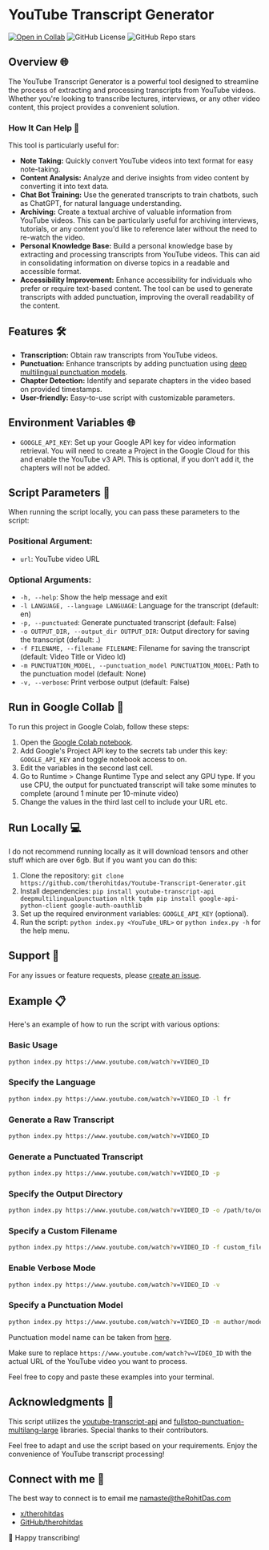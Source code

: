# YouTube Transcript Generator
[![Open in Collab](https://img.shields.io/badge/Open_in_Collab-555?style=for-the-badge&logo=googlecolab&labelColor=gray&color=purple)](https://colab.research.google.com/github/therohitdas/Youtube-Transcript-Generator/blob/main/main.ipynb)
![GitHub License](https://img.shields.io/github/license/therohitdas/Youtube-Transcript-Generator?style=for-the-badge&color=blue) ![GitHub Repo stars](https://img.shields.io/github/stars/therohitdas/Youtube-Transcript-Generator?style=for-the-badge&logo=github)

## Overview 🌐

The YouTube Transcript Generator is a powerful tool designed to streamline the process of extracting and processing transcripts from YouTube videos. Whether you're looking to transcribe lectures, interviews, or any other video content, this project provides a convenient solution.

### How It Can Help 🚀

This tool is particularly useful for:
- **Note Taking:** Quickly convert YouTube videos into text format for easy note-taking.
- **Content Analysis:** Analyze and derive insights from video content by converting it into text data.
- **Chat Bot Training:** Use the generated transcripts to train chatbots, such as ChatGPT, for natural language understanding.
- **Archiving:** Create a textual archive of valuable information from YouTube videos. This can be particularly useful for archiving interviews, tutorials, or any content you'd like to reference later without the need to re-watch the video.
- **Personal Knowledge Base:** Build a personal knowledge base by extracting and processing transcripts from YouTube videos. This can aid in consolidating information on diverse topics in a readable and accessible format.
- **Accessibility Improvement:** Enhance accessibility for individuals who prefer or require text-based content. The tool can be used to generate transcripts with added punctuation, improving the overall readability of the content.

## Features 🛠️

- **Transcription:** Obtain raw transcripts from YouTube videos.
- **Punctuation:** Enhance transcripts by adding punctuation using [deep multilingual punctuation models](https://huggingface.co/oliverguhr/fullstop-punctuation-multilang-large).
- **Chapter Detection:** Identify and separate chapters in the video based on provided timestamps.
- **User-friendly:** Easy-to-use script with customizable parameters.

## Environment Variables 🌐

- `GOOGLE_API_KEY`: Set up your Google API key for video information retrieval. You will need to create a Project in the Google Cloud for this and enable the YouTube v3 API. This is optional, if you don't add it, the chapters will not be added.

## Script Parameters 📜
When running the script locally, you can pass these parameters to the script:

### Positional Argument:
- `url`: YouTube video URL

### Optional Arguments:
- `-h, --help`: Show the help message and exit
- `-l LANGUAGE, --language LANGUAGE`: Language for the transcript (default: en)
- `-p, --punctuated`: Generate punctuated transcript (default: False)
- `-o OUTPUT_DIR, --output_dir OUTPUT_DIR`: Output directory for saving the transcript (default: .)
- `-f FILENAME, --filename FILENAME`: Filename for saving the transcript (default: Video Title or Video Id)
- `-m PUNCTUATION_MODEL, --punctuation_model PUNCTUATION_MODEL`: Path to the punctuation model (default: None)
- `-v, --verbose`: Print verbose output (default: False)

## Run in Google Collab 🚀
To run this project in Google Colab, follow these steps:
1. Open the [Google Colab notebook](https://colab.research.google.com/github/therohitdas/Youtube-Transcript-Generator/blob/main/main.ipynb).
2. Add Google's Project API key to the secrets tab under this key: `GOOGLE_API_KEY` and toggle notebook access to on.
3. Edit the variables in the second last cell.
4. Go to Runtime > Change Runtime Type and select any GPU type. If you use CPU, the output for punctuated transcript will take some minutes to complete (around 1 minute per 10-minute video)
5. Change the values in the third last cell to include your URL etc.

## Run Locally 💻

I do not recommend running locally as it will download tensors and other stuff which are over 6gb. But if you want you can do this:
1. Clone the repository: `git clone https://github.com/therohitdas/Youtube-Transcript-Generator.git`
2. Install dependencies: `pip install youtube-transcript-api deepmultilingualpunctuation nltk tqdm pip install google-api-python-client google-auth-oauthlib`
3. Set up the required environment variables: `GOOGLE_API_KEY` (optional).
4. Run the script: `python index.py <YouTube_URL>` or `python index.py -h` for the help menu.

## Support 🤝

For any issues or feature requests, please [create an issue](https://github.com/therohitdas/Youtube-Transcript-Generator/issues).

## Example 📋
Here's an example of how to run the script with various options:

### Basic Usage
```bash
python index.py https://www.youtube.com/watch?v=VIDEO_ID
```

### Specify the Language

```bash
python index.py https://www.youtube.com/watch?v=VIDEO_ID -l fr
```

### Generate a Raw Transcript

```bash
python index.py https://www.youtube.com/watch?v=VIDEO_ID
```

### Generate a Punctuated Transcript

```bash
python index.py https://www.youtube.com/watch?v=VIDEO_ID -p
```

### Specify the Output Directory

```bash
python index.py https://www.youtube.com/watch?v=VIDEO_ID -o /path/to/output
```

### Specify a Custom Filename

```bash
python index.py https://www.youtube.com/watch?v=VIDEO_ID -f custom_filename
```

### Enable Verbose Mode

```bash
python index.py https://www.youtube.com/watch?v=VIDEO_ID -v
```

### Specify a Punctuation Model

```bash
python index.py https://www.youtube.com/watch?v=VIDEO_ID -m author/model_name
```
Punctuation model name can be taken from [here](https://huggingface.co/oliverguhr/fullstop-punctuation-multilang-large#languages).

Make sure to replace `https://www.youtube.com/watch?v=VIDEO_ID` with the actual URL of the YouTube video you want to process.

Feel free to copy and paste these examples into your terminal.
## Acknowledgments 🙌

This script utilizes the [youtube-transcript-api](https://github.com/jdepoix/youtube-transcript-api) and [fullstop-punctuation-multilang-large](https://huggingface.co/oliverguhr/fullstop-punctuation-multilang-large) libraries. Special thanks to their contributors.

Feel free to adapt and use the script based on your requirements. Enjoy the convenience of YouTube transcript processing!

## Connect with me 📧
The best way to connect is to email me [namaste@theRohitDas.com](mailto:namaste@therohitdas.com)
- [x/therohitdas](https://x.com/therohitdas)
- [GitHub/therohitdas](https://github.com/therohitdas)

🚀 Happy transcribing!
